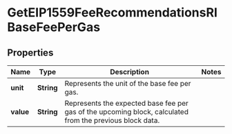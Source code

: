 

# GetEIP1559FeeRecommendationsRIBaseFeePerGas


## Properties

Name | Type | Description | Notes
------------ | ------------- | ------------- | -------------
**unit** | **String** | Represents the unit of the base fee per gas. | 
**value** | **String** | Represents the expected base fee per gas of the upcoming block, calculated from the previous block data. | 



